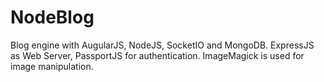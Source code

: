 NodeBlog
========

Blog engine with AugularJS, NodeJS, SocketIO and MongoDB.
ExpressJS as Web Server, PassportJS for authentication.
ImageMagick is used for image manipulation.
